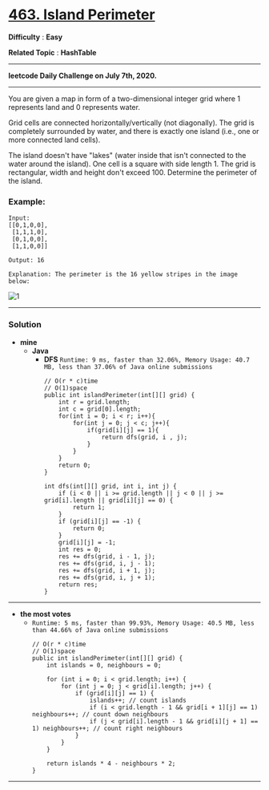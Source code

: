 # [463. Island Perimeter](https://leetcode.com/problems/island-perimeter/)

**Difficulty** : **Easy**

**Related Topic** : **HashTable**

---

**leetcode Daily Challenge on July 7th, 2020.**

---

You are given a map in form of a two-dimensional integer grid where 1 represents land and 0 represents water.

Grid cells are connected horizontally/vertically (not diagonally). The grid is completely surrounded by water, and there is exactly one island (i.e., one or more connected land cells).

The island doesn't have "lakes" (water inside that isn't connected to the water around the island). One cell is a square with side length 1. The grid is rectangular, width and height don't exceed 100. Determine the perimeter of the island.

 

### Example:
```
Input:
[[0,1,0,0],
 [1,1,1,0],
 [0,1,0,0],
 [1,1,0,0]]

Output: 16

Explanation: The perimeter is the 16 yellow stripes in the image below:
```
![1](https://assets.leetcode.com/uploads/2018/10/12/island.png)


---


### Solution
* **mine**
  * **Java**
    * **DFS** `Runtime: 9 ms, faster than 32.06%, Memory Usage: 40.7 MB, less than 37.06% of Java online submissions`
      ```
      // O(r * c)time
      // O(1)space
      public int islandPerimeter(int[][] grid) {
          int r = grid.length;
          int c = grid[0].length;
          for(int i = 0; i < r; i++){
              for(int j = 0; j < c; j++){
                  if(grid[i][j] == 1){
                      return dfs(grid, i , j);
                  }
              }
          }
          return 0;
      }

      int dfs(int[][] grid, int i, int j) {
          if (i < 0 || i >= grid.length || j < 0 || j >= grid[i].length || grid[i][j] == 0) {
              return 1;
          }
          if (grid[i][j] == -1) {
              return 0;
          }
          grid[i][j] = -1;
          int res = 0;
          res += dfs(grid, i - 1, j);
          res += dfs(grid, i, j - 1);
          res += dfs(grid, i + 1, j);
          res += dfs(grid, i, j + 1);
          return res;
      }
      ```
      
      
---


* **the most votes**
  * `Runtime: 5 ms, faster than 99.93%, Memory Usage: 40.5 MB, less than 44.66% of Java online submissions`
    ```
    // O(r * c)time
    // O(1)space
    public int islandPerimeter(int[][] grid) {
        int islands = 0, neighbours = 0;

        for (int i = 0; i < grid.length; i++) {
            for (int j = 0; j < grid[i].length; j++) {
                if (grid[i][j] == 1) {
                    islands++; // count islands
                    if (i < grid.length - 1 && grid[i + 1][j] == 1) neighbours++; // count down neighbours
                    if (j < grid[i].length - 1 && grid[i][j + 1] == 1) neighbours++; // count right neighbours
                }
            }
        }

        return islands * 4 - neighbours * 2;
    }
    ```
    
    
---
